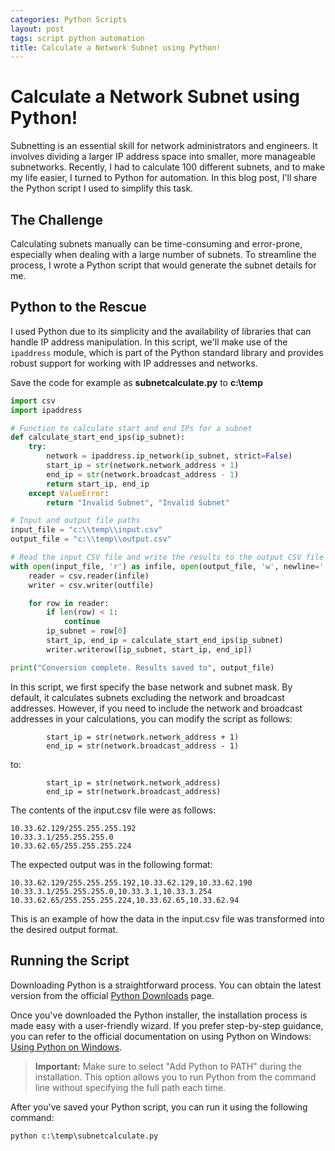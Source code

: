 ```yaml
---
categories: Python Scripts
layout: post
tags: script python automation
title: Calculate a Network Subnet using Python!
---
```


# Calculate a Network Subnet using Python!

Subnetting is an essential skill for network administrators and engineers. It involves dividing a larger IP address space into smaller, more manageable subnetworks. Recently, I had to calculate 100 different subnets, and to make my life easier, I turned to Python for automation. In this blog post, I'll share the Python script I used to simplify this task.

## The Challenge

Calculating subnets manually can be time-consuming and error-prone, especially when dealing with a large number of subnets. To streamline the process, I wrote a Python script that would generate the subnet details for me.

## Python to the Rescue

I used Python due to its simplicity and the availability of libraries that can handle IP address manipulation. In this script, we'll make use of the `ipaddress` module, which is part of the Python standard library and provides robust support for working with IP addresses and networks.

Save the code for example as **subnetcalculate.py** to **c:\temp**

```python
import csv
import ipaddress

# Function to calculate start and end IPs for a subnet
def calculate_start_end_ips(ip_subnet):
    try:
        network = ipaddress.ip_network(ip_subnet, strict=False)
        start_ip = str(network.network_address + 1)
        end_ip = str(network.broadcast_address - 1)
        return start_ip, end_ip
    except ValueError:
        return "Invalid Subnet", "Invalid Subnet"

# Input and output file paths
input_file = "c:\\temp\\input.csv"
output_file = "c:\\temp\\output.csv"

# Read the input CSV file and write the results to the output CSV file
with open(input_file, 'r') as infile, open(output_file, 'w', newline='') as outfile:
    reader = csv.reader(infile)
    writer = csv.writer(outfile)

    for row in reader:
        if len(row) < 1:
            continue
        ip_subnet = row[0]
        start_ip, end_ip = calculate_start_end_ips(ip_subnet)
        writer.writerow([ip_subnet, start_ip, end_ip])

print("Conversion complete. Results saved to", output_file)

```

In this script, we first specify the base network and subnet mask. By default, it calculates subnets excluding the network and broadcast addresses. However, if you need to include the network and broadcast addresses in your calculations, you can modify the script as follows:

```
        start_ip = str(network.network_address + 1)
        end_ip = str(network.broadcast_address - 1)
```
to:

```
        start_ip = str(network.network_address)
        end_ip = str(network.broadcast_address)
```

The contents of the input.csv file were as follows:

```
10.33.62.129/255.255.255.192
10.33.3.1/255.255.255.0
10.33.62.65/255.255.255.224
```

The expected output was in the following format:

```
10.33.62.129/255.255.255.192,10.33.62.129,10.33.62.190
10.33.3.1/255.255.255.0,10.33.3.1,10.33.3.254
10.33.62.65/255.255.255.224,10.33.62.65,10.33.62.94
```

This is an example of how the data in the input.csv file was transformed into the desired output format.


## Running the Script

Downloading Python is a straightforward process. You can obtain the latest version from the official [Python Downloads](https://www.python.org/downloads/) page.

Once you've downloaded the Python installer, the installation process is made easy with a user-friendly wizard. If you prefer step-by-step guidance, you can refer to the official documentation on using Python on Windows: [Using Python on Windows](https://docs.python.org/3/using/windows.html).

> **Important:** Make sure to select "Add Python to PATH" during the installation. This option allows you to run Python from the command line without specifying the full path each time.

After you've saved your Python script, you can run it using the following command:

```
python c:\temp\subnetcalculate.py
```
